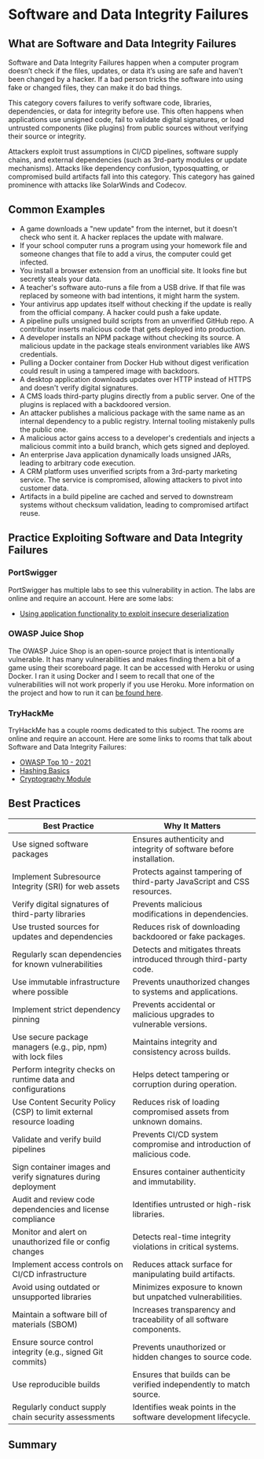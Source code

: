 # Software and Data Integrity Failures

## What are Software and Data Integrity Failures

Software and Data Integrity Failures happen when a computer program doesn’t check if the files, updates, or data it’s using are safe and haven’t been changed by a hacker. If a bad person tricks the software into using fake or changed files, they can make it do bad things.

This category covers failures to verify software code, libraries, dependencies, or data for integrity before use. This often happens when applications use unsigned code, fail to validate digital signatures, or load untrusted components (like plugins) from public sources without verifying their source or integrity.

Attackers exploit trust assumptions in CI/CD pipelines, software supply chains, and external dependencies (such as 3rd-party modules or update mechanisms). Attacks like dependency confusion, typosquatting, or compromised build artifacts fall into this category. This category has gained prominence with attacks like SolarWinds and Codecov.

## Common Examples

- A game downloads a "new update" from the internet, but it doesn't check who sent it. A hacker replaces the update with malware.
- If your school computer runs a program using your homework file and someone changes that file to add a virus, the computer could get infected.
- You install a browser extension from an unofficial site. It looks fine but secretly steals your data.
- A teacher's software auto-runs a file from a USB drive. If that file was replaced by someone with bad intentions, it might harm the system.
- Your antivirus app updates itself without checking if the update is really from the official company. A hacker could push a fake update.
- A pipeline pulls unsigned build scripts from an unverified GitHub repo. A contributor inserts malicious code that gets deployed into production.
- A developer installs an NPM package without checking its source. A malicious update in the package steals environment variables like AWS credentials.
- Pulling a Docker container from Docker Hub without digest verification could result in using a tampered image with backdoors.
- A desktop application downloads updates over HTTP instead of HTTPS and doesn't verify digital signatures.
- A CMS loads third-party plugins directly from a public server. One of the plugins is replaced with a backdoored version.
- An attacker publishes a malicious package with the same name as an internal dependency to a public registry. Internal tooling mistakenly pulls the public one.
- A malicious actor gains access to a developer's credentials and injects a malicious commit into a build branch, which gets signed and deployed.
- An enterprise Java application dynamically loads unsigned JARs, leading to arbitrary code execution.
- A CRM platform uses unverified scripts from a 3rd-party marketing service. The service is compromised, allowing attackers to pivot into customer data.
- Artifacts in a build pipeline are cached and served to downstream systems without checksum validation, leading to compromised artifact reuse.

## Practice Exploiting Software and Data Integrity Failures

### PortSwigger

PortSwigger has multiple labs to see this vulnerability in action. The labs are online and require an account. Here are some labs:

- [Using application functionality to exploit insecure deserialization](https://portswigger.net/web-security/deserialization/exploiting/lab-deserialization-using-application-functionality-to-exploit-insecure-deserialization)

### OWASP Juice Shop

The OWASP Juice Shop is an open-source project that is intentionally vulnerable. It has many vulnerabilities and makes finding them a bit of a game using their scoreboard page. It can be accessed with Heroku or using Docker. I ran it using Docker and I seem to recall that one of the vulnerabilities will not work properly if you use Heroku. More information on the project and how to run it can [be found here](https://owasp.org/www-project-juice-shop/).

### TryHackMe

TryHackMe has a couple rooms dedicated to this subject. The rooms are online and require an account. Here are some links to rooms that talk about Software and Data Integrity Failures:

- [OWASP Top 10 - 2021](https://tryhackme.com/room/owasptop102021)
- [Hashing Basics](https://tryhackme.com/room/hashingbasics)
- [Cryptography Module](https://tryhackme.com/module/cryptography-101)

## Best Practices

| Best Practice | Why It Matters |
| ------------- | -------------- |
| Use signed software packages | Ensures authenticity and integrity of software before installation. |
| Implement Subresource Integrity (SRI) for web assets | Protects against tampering of third-party JavaScript and CSS resources. |
| Verify digital signatures of third-party libraries | Prevents malicious modifications in dependencies. |
| Use trusted sources for updates and dependencies | Reduces risk of downloading backdoored or fake packages. |
| Regularly scan dependencies for known vulnerabilities | Detects and mitigates threats introduced through third-party code. |
| Use immutable infrastructure where possible | Prevents unauthorized changes to systems and applications. |
| Implement strict dependency pinning | Prevents accidental or malicious upgrades to vulnerable versions. |
| Use secure package managers (e.g., pip, npm) with lock files | Maintains integrity and consistency across builds. |
| Perform integrity checks on runtime data and configurations | Helps detect tampering or corruption during operation. |
| Use Content Security Policy (CSP) to limit external resource loading | Reduces risk of loading compromised assets from unknown domains. |
| Validate and verify build pipelines | Prevents CI/CD system compromise and introduction of malicious code. |
| Sign container images and verify signatures during deployment | Ensures container authenticity and immutability. |
| Audit and review code dependencies and license compliance | Identifies untrusted or high-risk libraries. |
| Monitor and alert on unauthorized file or config changes | Detects real-time integrity violations in critical systems. |
| Implement access controls on CI/CD infrastructure | Reduces attack surface for manipulating build artifacts. |
| Avoid using outdated or unsupported libraries | Minimizes exposure to known but unpatched vulnerabilities. |
| Maintain a software bill of materials (SBOM) | Increases transparency and traceability of all software components. |
| Ensure source control integrity (e.g., signed Git commits) | Prevents unauthorized or hidden changes to source code. |
| Use reproducible builds | Ensures that builds can be verified independently to match source. |
| Regularly conduct supply chain security assessments | Identifies weak points in the software development lifecycle. |

## Summary
